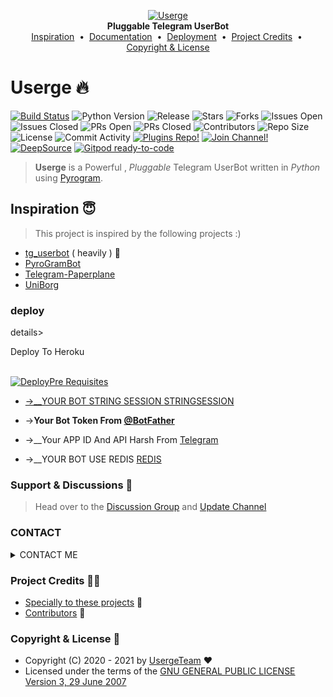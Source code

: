 <p align="center">
    <a href="https://github.com/irash1234567/USERAGEBOT">
        <img src="resources/userge.png" alt="Userge">
    </a>
    <br>
    <b>Pluggable Telegram UserBot</b>
    <br>
    <a href="https://github.com/irash1234567/USERAGEBOT#inspiration-">Inspiration</a>
    &nbsp•&nbsp
    <a href="https://github.com/irash1234567/USERAGEBOT#documentation-">Documentation</a>
    &nbsp•&nbsp
    <a href="https://github.com/irash1234567/USERAGEBOT#deployment-">Deployment</a>
    &nbsp•&nbsp
    <a href="https://github.com/irash1234567/USERAGEBOT#project-credits-">Project Credits</a>
    &nbsp•&nbsp
    <a href="https://github.com/irash1234567/USERAGEBOT#copyright--license-">Copyright & License</a>
</p>

# Userge 🔥

[![Build Status](https://travis-ci.com/UsergeTeam/Userge.svg?branch=alpha)](https://github.com/irash1234567/USERAGEBOT)
![Python Version](https://img.shields.io/badge/python-3.8/3.9-lightgrey)
![Release](https://img.shields.io/github/v/release/UsergeTeam/Userge)
![Stars](https://img.shields.io/github/stars/UsergeTeam/Userge)
![Forks](https://img.shields.io/github/forks/UsergeTeam/Userge)
![Issues Open](https://img.shields.io/github/issues/UsergeTeam/Userge)
![Issues Closed](https://img.shields.io/github/issues-closed/UsergeTeam/Userge)
![PRs Open](https://img.shields.io/github/issues-pr/UsergeTeam/Userge)
![PRs Closed](https://img.shields.io/github/issues-pr-closed/UsergeTeam/Userge)
![Contributors](https://img.shields.io/github/contributors/UsergeTeam/Userge)
![Repo Size](https://img.shields.io/github/repo-size/UsergeTeam/Userge)
![License](https://img.shields.io/github/license/UsergeTeam/Userge)
![Commit Activity](https://img.shields.io/github/commit-activity/m/UsergeTeam/Userge)
[![Plugins Repo!](https://img.shields.io/badge/Plugins%20Repo-!-orange)](https://github.com/UsergeTeam/Userge-Plugins)
[![Join Channel!](https://img.shields.io/badge/Join%20Channel-!-red)](https://t.me/theUserge)
[![DeepSource](https://static.deepsource.io/deepsource-badge-light-mini.svg)](https://deepsource.io/gh/UsergeTeam/Userge/?ref=repository-badge)
[![Gitpod ready-to-code](https://img.shields.io/badge/Gitpod-ready--to--code-blue?logo=gitpod)](https://gitpod.io/#https://github.com/UsergeTeam/Userge)

> **Userge** is a Powerful , _Pluggable_ Telegram UserBot written in _Python_ using [Pyrogram](https://github.com/pyrogram/pyrogram).

## Inspiration 😇

> This project is inspired by the following projects :)

* [tg_userbot](https://github.com/watzon/tg_userbot) ( heavily ) 🤗
* [PyroGramBot](https://github.com/SpEcHiDe/PyroGramBot)
* [Telegram-Paperplane](https://github.com/RaphielGang/Telegram-Paperplane)
* [UniBorg](https://github.com/SpEcHiDe/UniBorg)

### deploy

details><summary>Deploy To Heroku</summary>
<p>
<br>
<a href="https://heroku.com/deploy?template=https://github.com/irash1234567/USERAGEBOT/tree/main">
  <img src="https://www.herokucdn.com/deploy/button.svg" alt="Deploy"

       
# Pre Requisites

 *  ->__YOUR BOT STRING SESSION [STRINGSESSION](https://replit.com/@MHD-IRASHIRASH/TEAM-USERAGE?v=1)
 *  ->__Your Bot Token From [@BotFather](http://www.telegram.dog/BotFather)__

* ->__Your APP ID And API Harsh From [Telegram](http://www.my.telegram.org)
* ->__YOUR BOT USE REDIS [REDIS](https://redis.com)

### Support & Discussions 👥

> Head over to the [Discussion Group](https://t.me/ULTRONBOTS) and [Update Channel](https://t.me/ULTRONBOTSV)

### CONTACT
<details><summary> CONTACT ME</summary>
<p>
<br>

 <a href="https://t.me/OGGYMAMAN">
* <img src="https://www.herokucdn.com/CONTACTME/button.svg" alt="CONTACTME">
</a>
</p>
</details>


### Project Credits 💆‍♂️

* [Specially to these projects](https://github.com/irash1234567/USERAGEBOT#inspiration-) 🥰
* [Contributors](https://github.com/irash1234567/USERAGEBOT/graphs/contributors) 👥

### Copyright & License 👮

* Copyright (C) 2020 - 2021 by [UsergeTeam](https://github.com/irash1234567/USERAGEBOT) ❤️️
* Licensed under the terms of the [GNU GENERAL PUBLIC LICENSE Version 3, 29 June 2007](https://github.com/irash1234567/USERAGEBOT/blob/master/LICENSE)
